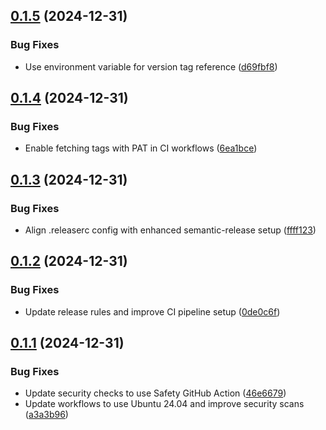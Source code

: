 ## [0.1.5](https://github.com/Barlog951/SeedShield/compare/v0.1.4...v0.1.5) (2024-12-31)


### Bug Fixes

* Use environment variable for version tag reference ([d69fbf8](https://github.com/Barlog951/SeedShield/commit/d69fbf8ce8bb46c089d1f47ec90376398f135bd7))

## [0.1.4](https://github.com/Barlog951/SeedShield/compare/v0.1.3...v0.1.4) (2024-12-31)


### Bug Fixes

* Enable fetching tags with PAT in CI workflows ([6ea1bce](https://github.com/Barlog951/SeedShield/commit/6ea1bce7ba6f0cdab32d1dfd07a3490f0a3d61f6))

## [0.1.3](https://github.com/Barlog951/SeedShield/compare/v0.1.2...v0.1.3) (2024-12-31)


### Bug Fixes

* Align .releaserc config with enhanced semantic-release setup ([ffff123](https://github.com/Barlog951/SeedShield/commit/ffff1230e0b1d7bc538c5bb6b047f6e3ae2e21be))

## [0.1.2](https://github.com/Barlog951/SeedShield/compare/v0.1.1...v0.1.2) (2024-12-31)


### Bug Fixes

* Update release rules and improve CI pipeline setup ([0de0c6f](https://github.com/Barlog951/SeedShield/commit/0de0c6fe1bd493fff2cf596cd9331cd6f95fdd96))

## [0.1.1](https://github.com/Barlog951/SeedShield/compare/v0.1.0...v0.1.1) (2024-12-31)


### Bug Fixes

* Update security checks to use Safety GitHub Action ([46e6679](https://github.com/Barlog951/SeedShield/commit/46e6679aa04b22176092eacca765b9b38f158e00))
* Update workflows to use Ubuntu 24.04 and improve security scans ([a3a3b96](https://github.com/Barlog951/SeedShield/commit/a3a3b96c015f692530a5a057c389b13103e11bdf))
